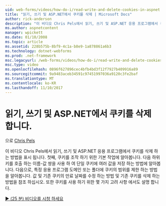 ```yaml
---
uid: web-forms/videos/how-do-i/read-write-and-delete-cookies-in-aspnet
title: "읽기, 쓰기 및 ASP.NET에서 쿠키를 삭제 | Microsoft Docs"
author: rick-anderson
description: "이 비디오 Chris Pels에서 읽기, 쓰기 및 ASP.NET 응용 프로그램에서 쿠키를 삭제 하는 방법을 표시 됩니다. 첫째, cooki 조작 하기 위한 기본 작업 알아보기..."
ms.author: aspnetcontent
manager: wpickett
ms.date: 01/10/2008
ms.topic: article
ms.assetid: 228b575b-8bf9-4c1a-b8e9-1a878861a6b3
ms.technology: dotnet-webforms
ms.prod: .net-framework
msc.legacyurl: /web-forms/videos/how-do-i/read-write-and-delete-cookies-in-aspnet
msc.type: video
ms.openlocfilehash: 0896f627896cec4bfb4bd3f12f7927b409916a89
ms.sourcegitcommit: 9a9483aceb34591c97451997036a9120c3fe2baf
ms.translationtype: MT
ms.contentlocale: ko-KR
ms.lasthandoff: 11/10/2017
---
```

<a name="read-write-and-delete-cookies-in-aspnet"></a>읽기, 쓰기 및 ASP.NET에서 쿠키를 삭제 합니다.
====================
으로 [Chris Pels](https://twitter.com/chrispels)

이 비디오 Chris Pels에서 읽기, 쓰기 및 ASP.NET 응용 프로그램에서 쿠키를 삭제 하는 방법을 표시 됩니다. 첫째, 쿠키를 조작 하기 위한 기본 작업에 알아봅니다. 다음 하위 키를 호출 하는 이름-값 쌍을 사용 하 여 단일 쿠키에 여러 값을 저장 하는 방법에 알아봅니다. 다음으로, 특정 응용 프로그램 도메인 또는 폴더에 쿠키의 범위를 제한 하는 방법을 알아봅니다. 값 및 기존 쿠키의 만료 날짜를 수정 하는 방법 및 기존 쿠키를 삭제 하는 방법을 참조 하십시오. 또한 쿠키를 사용 하기 위한 몇 가지 고려 사항 에서도 설명 합니다.

[&#9654; (25 분) 비디오를 시청 하세요](https://channel9.msdn.com/Blogs/ASP-NET-Site-Videos/read-write-and-delete-cookies-in-aspnet)
